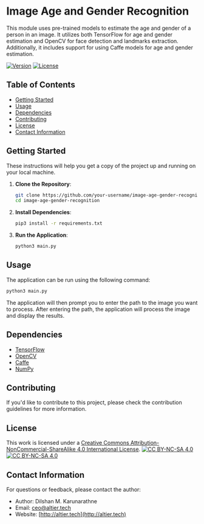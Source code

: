# Image Age and Gender Recognition

This module uses pre-trained models to estimate the age and gender of a person in an image. 
It utilizes both TensorFlow for age and gender estimation and OpenCV for face detection and landmarks extraction. 
Additionally, it includes support for using Caffe models for age and gender estimation.

[![Version](https://img.shields.io/badge/version-0.1-brightgreen.svg)](https://pypi.org/project/ad-topic-recommender/)
[![License](https://img.shields.io/badge/license-CC%20BY--NC--SA%204.0-blue.svg)](https://creativecommons.org/licenses/by-nc-sa/4.0/)

## Table of Contents
- [Getting Started](#getting-started)
- [Usage](#usage)
- [Dependencies](#dependencies)
- [Contributing](#contributing)
- [License](#license)
- [Contact Information](#contact-information)

## Getting Started

These instructions will help you get a copy of the project up and running on your local machine.

1. **Clone the Repository**:
   ```bash
   git clone https://github.com/your-username/image-age-gender-recognition.git
   cd image-age-gender-recognition
    ```
2. **Install Dependencies**:
    ```bash
    pip3 install -r requirements.txt
    ```
3. **Run the Application**:
   ```bash
   python3 main.py
   ```
   
## Usage

The application can be run using the following command:

```bash
python3 main.py
```

The application will then prompt you to enter the path to the image you want to process. 
After entering the path, the application will process the image and display the results.

## Dependencies

- [TensorFlow](https://www.tensorflow.org/)
- [OpenCV](https://opencv.org/)
- [Caffe](https://caffe.berkeleyvision.org/)
- [NumPy](https://numpy.org/)

## Contributing

If you'd like to contribute to this project, please check the contribution guidelines for more information.

## License

This work is licensed under a
[Creative Commons Attribution-NonCommercial-ShareAlike 4.0 International License][cc-by-nc-sa].
[![CC BY-NC-SA 4.0][cc-by-nc-sa-shield]][cc-by-nc-sa]  
[![CC BY-NC-SA 4.0][cc-by-nc-sa-image]][cc-by-nc-sa] 

[cc-by-nc-sa]: http://creativecommons.org/licenses/by-nc-sa/4.0/
[cc-by-nc-sa-image]: https://licensebuttons.net/l/by-nc-sa/4.0/88x31.png
[cc-by-nc-sa-shield]: https://img.shields.io/badge/License-CC%20BY--NC--SA%204.0-lightgrey.svg

## Contact Information

For questions or feedback, please contact the author:

- Author: Dilshan M. Karunarathne
- Email: ceo@altier.tech
- Website: [http://altier.tech](http://altier.tech)
